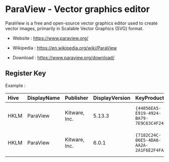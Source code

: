 # ParaView - Vector graphics editor

ParaView is a free and open-source vector graphics editor used
to create vector images,
primarily in Scalable Vector Graphics (SVG) format.

* Website : https://www.paraview.org/
* Wikipedia : https://en.wikipedia.org/wiki/ParaView

* Download : https://www.paraview.org/download/


## Register Key

Example :

 | Hive | DisplayName | Publisher | DisplayVersion | KeyProduct | UninstallExe |
 |:---- |:----------- |:--------- |:-------------- |:---------- |:------------ |
 | HKLM | ParaView | Kitware, Inc. | 5.13.3 | `{44856EA5-E919-4924-BA79-7E9C63C4F24C}` | `MsiExec.exe /X{44856EA5-E919-4924-BA79-7E9C63C4F24C}` |
 | HKLM | ParaView | Kitware, Inc. | 6.0.1  | `{7182C24C-06E5-4DA6-AA2A-2A1F6E2F4FAF}` | `MsiExec.exe /X{7182C24C-06E5-4DA6-AA2A-2A1F6E2F4FAF}` |
